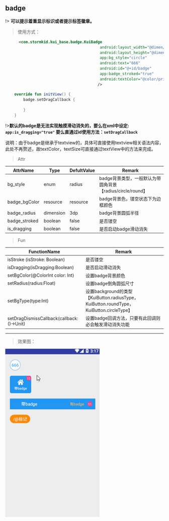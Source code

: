 ## badge
!> **可以提示着重显示标识或者提示标签徽章。**

>使用方式：

```xml
      <com.stormkid.kui_base.badge.KuiBadge 
                                          android:layout_width="@dimen/dp_40"
                                          android:layout_height="@dimen/dp_40"
                                          app:bg_style="circle"
                                          android:text="666"
                                          android:id="@+id/badge"
                                          app:badge_stroked="true"
                                          android:textColor="@color/primary"
                                         />
```

```kotlin
    override fun initView() {
        badge.setDragCallback {

        }
    }
```

!>**默认的badge是无法实现触摸滑动消失的，要么在xml中设定: ```app:is_dragging="true"``` 要么直通过id使用方法：```setDragCallback```**

说明：由于badge是继承于textview的，具体可直接使用textview相关语法内容，此处不再赘述，故textColor，textSize可直接通过textView中的方法来完成。

>Attr

| AttrName      | Type      | DefultValue | Remark                                                     |
| ------------- | --------- | ----------- | ---------------------------------------------------------- |
| bg_style      | enum      | radius      | badge背景类型，一般默认为带圆角背景【radius/circle/round】 |
| badge_bgColor | resource  | resource    | badge背景色，镂空状态下为边框颜色                          |
| badge_radius  | dimension | 3dp         | badge背景圆弧半径                                          |
| badge_stroked | boolean   | false       | 是否镂空                                                   |
| is_dragging   | boolean   | false       | 是否启动badge滑动消失                                      |

>Fun

| FunctionName                               | Remark                                                                          |
| ------------------------------------------ | ------------------------------------------------------------------------------- |
| isStroke (isStroke: Boolean)               | 是否镂空                                                                        |
| isDragging(isDragging:Boolean)             | 是否启动滑动消失                                                                |
| setBgColor(@ColorInt color: Int)           | 设置badge背景颜色                                                               |
| setRadius(radius:Float)                    | 设置badge倒角圆弧尺寸                                                           |
| setBgType(type:Int)                        | 设置background的类型【KuiButton.radiusType，KuiButton.roundType，KuiButton.circleType】 |
| setDragDismissCallback(callback: ()->Unit) | 设置badge回调方法，只要有此回调则必会触发滑动消失功能                           |

--------------------------


>效果图：

![button效果图](../editImg/badge.gif ":size=300x")